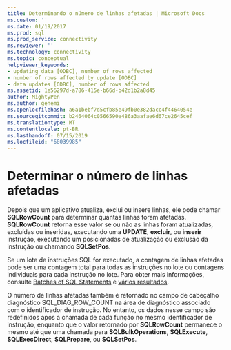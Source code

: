 ```yaml
---
title: Determinando o número de linhas afetadas | Microsoft Docs
ms.custom: ''
ms.date: 01/19/2017
ms.prod: sql
ms.prod_service: connectivity
ms.reviewer: ''
ms.technology: connectivity
ms.topic: conceptual
helpviewer_keywords:
- updating data [ODBC], number of rows affected
- number of rows affected by update [ODBC]
- data updates [ODBC], number of rows affected
ms.assetid: 1e56297d-a786-415e-b66d-b42d1b2a8d45
author: MightyPen
ms.author: genemi
ms.openlocfilehash: a6a1bebf7d5cfb85e49fb0e382dacc4f4464054e
ms.sourcegitcommit: b2464064c0566590e486a3aafae6d67ce2645cef
ms.translationtype: MT
ms.contentlocale: pt-BR
ms.lasthandoff: 07/15/2019
ms.locfileid: "68039985"
---
```

# <a name="determining-the-number-of-affected-rows"></a>Determinar o número de linhas afetadas
Depois que um aplicativo atualiza, exclui ou insere linhas, ele pode chamar **SQLRowCount** para determinar quantas linhas foram afetadas. **SQLRowCount** retorna esse valor se ou não as linhas foram atualizadas, excluídas ou inseridas, executando uma **UPDATE**, **excluir**, ou **inserir** instrução, executando um posicionadas de atualização ou exclusão da instrução ou chamando **SQLSetPos**.  
  
 Se um lote de instruções SQL for executado, a contagem de linhas afetadas pode ser uma contagem total para todas as instruções no lote ou contagens individuais para cada instrução no lote. Para obter mais informações, consulte [Batches of SQL Statements](../../../odbc/reference/develop-app/batches-of-sql-statements.md) e [vários resultados](../../../odbc/reference/develop-app/multiple-results.md).  
  
 O número de linhas afetadas também é retornado no campo de cabeçalho diagnóstico SQL_DIAG_ROW_COUNT na área de diagnóstico associado com o identificador de instrução. No entanto, os dados nesse campo são redefinidos após a chamada de cada função no mesmo identificador de instrução, enquanto que o valor retornado por **SQLRowCount** permanece o mesmo até que uma chamada para **SQLBulkOperations**, **SQLExecute**, **SQLExecDirect**, **SQLPrepare**, ou **SQLSetPos**.

